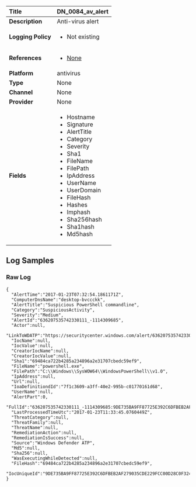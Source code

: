 | Title              | DN_0084_av_alert       |
|:-------------------|:------------------|
| **Description**    | Anti-virus alert |
| **Logging Policy** | <ul><li> Not existing </li></ul> |
| **References**     | <ul><li>[None](None)</li></ul> |
| **Platform**       | antivirus    |
| **Type**           | None        |
| **Channel**        | None     |
| **Provider**       | None    |
| **Fields**         | <ul><li>Hostname</li><li>Signature</li><li>AlertTitle</li><li>Category</li><li>Severity</li><li>Sha1</li><li>FileName</li><li>FilePath</li><li>IpAddress</li><li>UserName</li><li>UserDomain</li><li>FileHash</li><li>Hashes</li><li>Imphash</li><li>Sha256hash</li><li>Sha1hash</li><li>Md5hash</li></ul> |


## Log Samples

### Raw Log

```
{
  "AlertTime":"2017-01-23T07:32:54.1861171Z",
  "ComputerDnsName":"desktop-bvccckk",
  "AlertTitle":"Suspicious PowerShell commandline",
  "Category":"SuspiciousActivity",
  "Severity":"Medium",
  "AlertId":"636207535742330111_-1114309685",
  "Actor":null,
  "LinkToWDATP":"https://securitycenter.windows.com/alert/636207535742330111_-1114309685",
  "IocName":null,
  "IocValue":null,
  "CreatorIocName":null,
  "CreatorIocValue":null,
  "Sha1":"69484ca722b4285a234896a2e31707cbedc59ef9",
  "FileName":"powershell.exe",
  "FilePath":"C:\\Windows\\SysWOW64\\WindowsPowerShell\\v1.0",
  "IpAddress":null,
  "Url":null,
  "IoaDefinitiondId":"7f1c3609-a3ff-40e2-995b-c01770161d68",
  "UserName":null,
  "AlertPart":0,
  "FullId":"636207535742330111_-1114309685:9DE735BA9FF87725E392C6DFBEB2AF279035CDE229FCC00D28C0F3242C5A50AF",
  "LastProcessedTimeUtc":"2017-01-23T11:33:45.0760449Z",
  "ThreatCategory":null,
  "ThreatFamily":null,
  "ThreatName":null,
  "RemediationAction":null,
  "RemediationIsSuccess":null,
  "Source":"Windows Defender ATP",
  "Md5":null,
  "Sha256":null,
  "WasExecutingWhileDetected":null,
  "FileHash":"69484ca722b4285a234896a2e31707cbedc59ef9",
  "IocUniqueId":"9DE735BA9FF87725E392C6DFBEB2AF279035CDE229FCC00D28C0F3242C5A50AF"
}

```




